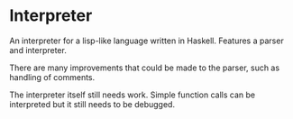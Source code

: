 # Interpreter

An interpreter for a lisp-like language written in Haskell. Features a parser and interpreter. 

There are many improvements that could be made to the parser, such as handling of comments. 

The interpreter itself still needs work. Simple function calls can be interpreted but it still needs to be debugged.
